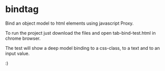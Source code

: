 # bindtag
Bind an object model to html elements using javascript Proxy.

To run the project just download the files and open tab-bind-test.html in chrome browser.

The test will show a deep model binding to a css-class, to a text and to an input value.

:)
